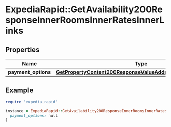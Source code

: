 # ExpediaRapid::GetAvailability200ResponseInnerRoomsInnerRatesInnerLinks

## Properties

| Name | Type | Description | Notes |
| ---- | ---- | ----------- | ----- |
| **payment_options** | [**GetPropertyContent200ResponseValueAddressLocalizedLinksValue**](GetPropertyContent200ResponseValueAddressLocalizedLinksValue.md) |  | [optional] |

## Example

```ruby
require 'expedia_rapid'

instance = ExpediaRapid::GetAvailability200ResponseInnerRoomsInnerRatesInnerLinks.new(
  payment_options: null
)
```

